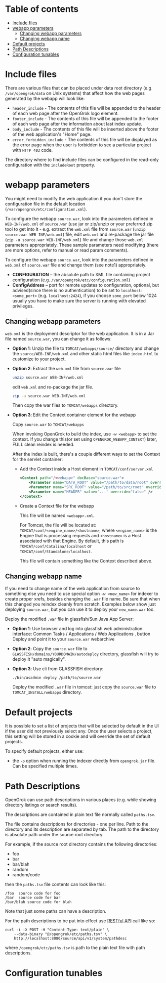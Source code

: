 # Table of contents

<!-- toc -->
- [Include files](#include-files)
- [webapp parameters](#webapp-parameters)
  * [Changing webapp parameters](#changing-webapp-params)
  * [Changing webapp name](#changing-webapp-name)
- [Default projects](#default-projects)
- [Path Descriptions](#path-descriptions)
- [Configuration tunables](#configuration-tunables)
<!-- tocstop -->

# Include files

There are various files that can be placed under data root directory (e.g. `/var/opengrok/data` on Unix systems) that affect how the web pages generated by the webapp will look like:

  * `header_include` -
    The contents of this file will be appended to the header of each
    web page after the OpenGrok logo element.
  * `footer_include` -
    The contents of this file will be appended to the footer of each
    web page after the information about last index update.
  * `body_include` -
    The contents of this file will be inserted above the footer of the web
    application's "Home" page.
  * `error_forbidden_include` -
    The contents of this file will be displayed as the error page when
    the user is forbidden to see a particular project with `HTTP 403` code.

The directory where to find include files can be configured in the read-only configuration with the `includeRoot` property.

# webapp parameters

You might need to modify the web application if you don't store the
configuration file in the default location
(`/var/opengrok/etc/configuration.xml`).

To configure the webapp `source.war`, look into the parameters defined in
`WEB-INF/web.xml` of `source.war` (use jar or zip/unzip or your preferred zip
tool to get into it - e.g. extract the `web.xml` file from `source.war` (`unzip
source.war WEB-INF/web.xml`) file, edit `web.xml` and re-package the jar file
(`zip -u source.war WEB-INF/web.xml`) file and change those `web.xml`
parameters appropriately. These sample parameters need modifying (there are
more options, refer to manual or read param comments).

To configure the webapp `source.war`, look into the parameters defined in
`web.xml` of `source.war` file and change them (see note1) appropriately.

* **CONFIGURATION** – the absolute path to XML file containing project configuration
  (e.g. `/var/opengrok/etc/configuration.xml`)
* **ConfigAddress** – port for remote updates to configuration, optional, but advised(since there is no authentication)
  to be set to `localhost:<some_port>` (e.g. `localhost:2424`), if you choose `some_port` below 1024 usually you have to make sure the server is running with elevated privileges.

## Changing webapp parameters

`web.xml` is the deployment descriptor for the web application. It is in a Jar
file named `source.war`, you can change it as follows:

* **Option 1**:
  Unzip the file to `TOMCAT/webapps/source/` directory and
     change the `source/WEB-INF/web.xml` and other static html files like
     `index.html` to customize to your project.

* **Option 2**:
  Extract the `web.xml` file from `source.war` file

  ```bash
  unzip source.war WEB-INF/web.xml
  ```

  edit `web.xml` and re-package the jar file.

  ```bash
  zip -u source.war WEB-INF/web.xml
  ```

  Then copy the war files to `TOMCAT/webapps` directory.

* **Option 3**:
  Edit the Context container element for the webapp

  Copy `source.war` to `TOMCAT/webapps`

  When invoking OpenGrok to build the index, use `-w <webapp>` to set the
     context. If you change this(or set using `OPENGROK_WEBAPP_CONTEXT`) later,
     FULL clean reindex is needed.

  After the index is built, there's a couple different ways to set the
  Context for the servlet container:

  * Add the Context inside a Host element in `TOMCAT/conf/server.xml`

      ```xml
      <Context path="/<webapp>" docBase="source.war">
          <Parameter name="DATA_ROOT" value="/path/to/data/root" override="false" />
          <Parameter name="SRC_ROOT" value="/path/to/src/root" override="false" />
          <Parameter name="HEADER" value='...' override="false" />
      </Context>
      ```
   * Create a Context file for the webapp

     This file will be named `<webapp>.xml`.

     For Tomcat, the file will be located at:
     `TOMCAT/conf/<engine_name>/<hostname>`, where `<engine_name>`
     is the Engine that is processing requests and `<hostname>` is a Host
     associated with that Engine.  By default, this path is
     `TOMCAT/conf/Catalina/localhost` or `TOMCAT/conf/Standalone/localhost`.

     This file will contain something like the Context described above.

## Changing webapp name

If you need to change name of the web application from source to something
else you need to use special option `-w <new_name>` for indexer to create
proper xrefs, besides changing the `.war` file name. Be sure that when this
changed you reindex cleanly from scratch. Examples below show just
deploying `source.war`, but you can use it to deploy your `new_name.war` too.

Deploy the modified `.war` file in glassfish/Sun Java App Server:

* **Option 1**:
  Use browser and log into glassfish web administration interface: Common Tasks / Applications / Web Applications
  , button Deploy and point it to your `source.war` webarchive

* **Option 2**:
  Copy the `source.war` file to
    `GLASSFISH/domains/YOURDOMAIN/autodeploy` directory, glassfish will try
    to deploy it "auto magically".

* **Option 3**:
  Use cli from GLASSFISH directory:

  ```bash
  ./bin/asadmin deploy /path/to/source.war
  ```
  Deploy the modified `.war` file in tomcat:
    just copy the `source.war` file to `TOMCAT_INSTALL/webapps` directory.

# Default projects

It is possible to set a list of projects that will be selected by default in the UI if the user did not previously select any. Once the user selects a project, this setting will be stored in a cookie and will override the set of default projects.

To specify default projects, either use:
  - the `-p` option when running the indexer directly from `opengrok.jar` file. Can be specified multiple times.

# Path Descriptions

OpenGrok can use path descriptions in various places (e.g. while showing
directory listings or search results).

The descriptions are contained in plain text file normally called `paths.tsv`.

The file contains descriptions for directories - one per line. Path to the
directory and its description are separated by tab. The path to the directory
is absolute path under the source root directory.

For example, if the source root directory contains the following directories:

* foo
* bar
* bar/blah
* random
* random/code

then the `paths.tsv` file contents can look like this:

```
/foo  source code for foo
/bar  source code for bar
/bar/blah source code for blah
```

Note that just some paths can have a description.

For the path descriptions to be put into effect use [RESTful API](/OpenGrok/OpenGrok/wiki/Web-services) call like so:

```shell
curl -i -X POST -H "Content-Type: text/plain" \
    --data-binary "@/opengrok/etc/paths.tsv" \
    http://localhost:8080/source/api/v1/system/pathdesc
```

where `/opengrok/etc/paths.tsv` is path to the plain text file with path descriptions.

# Configuration tunables

